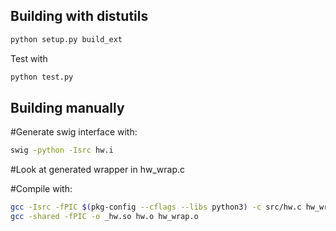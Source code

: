 Building with distutils
-----------------------

```bash
python setup.py build_ext
```

Test with

```bash
python test.py
```


Building manually
-----------------

#Generate swig interface with:

```bash
swig -python -Isrc hw.i
```

#Look at generated wrapper in hw_wrap.c


#Compile with:

```bash
gcc -Isrc -fPIC $(pkg-config --cflags --libs python3) -c src/hw.c hw_wrap.c
gcc -shared -fPIC -o _hw.so hw.o hw_wrap.o
```
